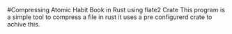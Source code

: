 #Compressing Atomic Habit Book in Rust using flate2 Crate
This program is a simple tool to compress a file in rust it uses a pre configurerd crate to achive this.
